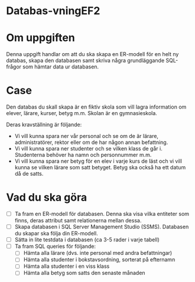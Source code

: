# Databas-vningEF2

# Om uppgiften

Denna uppgift handlar om att du ska skapa en ER-modell för en helt ny databas, skapa den databasen samt skriva några grundläggande SQL-frågor som hämtar data ur databasen.

# Case

Den databas du skall skapa är en fiktiv skola som vill lagra information om elever, lärare, kurser, betyg m.m. Skolan är en gymnasieskola. 

Deras kravställning är följande:

- Vi vill kunna spara ner vår personal och se om de är lärare, administratörer, rektor eller om de har någon annan befattning.
- Vi vill kunna spara ner studenter och se vilken klass de går i. Studenterna behöver ha namn och personnummer m.m.
- Vi vill kunna spara ner betyg för en elev i varje kurs de läst och vi vill kunna se vilken lärare som satt betyget. Betyg ska också ha ett datum då de satts.

# Vad du ska göra

- [ ]  Ta fram en ER-modell för databasen. Denna ska visa vilka entiteter som finns, deras attribut samt relationerna mellan dessa.
- [ ]  Skapa databasen i SQL Server Management Studio (SSMS). Databasen du skapar ska följa din ER-modell.
- [ ]  Sätta in lite testdata i databasen (ca 3-5 rader i varje tabell)
- [ ]  Ta fram SQL queries för följande:
    - [ ]  Hämta alla lärare (dvs. inte personal med andra befattningar)
    - [ ]  Hämta alla studenter i bokstavsordning, sorterat på efternamn
    - [ ]  Hämta alla studenter i en viss klass
    - [ ]  Hämta alla betyg som satts den senaste månaden
